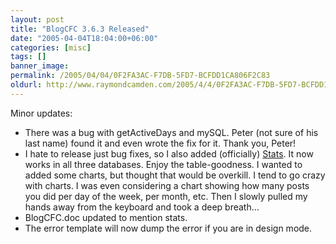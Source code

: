 ```yaml
---
layout: post
title: "BlogCFC 3.6.3 Released"
date: "2005-04-04T18:04:00+06:00"
categories: [misc]
tags: []
banner_image: 
permalink: /2005/04/04/0F2FA3AC-F7DB-5FD7-BCFDD1CA806F2C83
oldurl: http://www.raymondcamden.com/2005/4/4/0F2FA3AC-F7DB-5FD7-BCFDD1CA806F2C83
---
```


Minor updates:

<ul>
<li>There was a bug with getActiveDays and mySQL. Peter (not sure of his last name) found it and even wrote the fix for it. Thank you, Peter!
<li>I hate to release just bug fixes, so I also added (officially) <a href="stats.cfm">Stats</a>. It now works in all three databases. Enjoy the table-goodness. I wanted to added some charts, but thought that would be overkill. I tend to go crazy with charts. I was even considering a chart showing how many posts you did per day of the week, per month, etc. Then I slowly pulled my hands away from the keyboard and took a deep breath...
<li>BlogCFC.doc updated to mention stats.
<li>The error template will now dump the error if you are in design mode.
</ul>